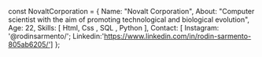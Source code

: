 const NovaltCorporation = {
  Name: "Novalt Corporation",
  About: "Computer scientist with the aim of promoting technological and biological evolution",
  Age: 22,
  Skills: [ Html, Css , SQL , Python ],
  Contact: [ Instagram: '@rodinsarmento/'; Linkedin:'https://www.linkedin.com/in/rodin-sarmento-805ab6205/']
};
